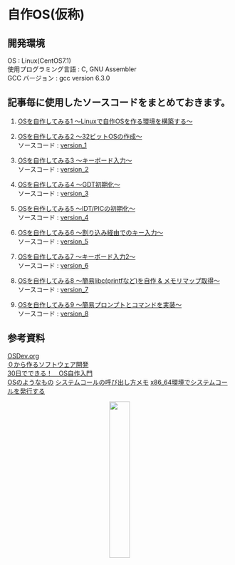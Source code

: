 # 自作OS(仮称)

## 開発環境
OS : Linux(CentOS7.1)  
使用プログラミング言語 : C, GNU Assembler  
GCC バージョン : gcc version 6.3.0  

## 記事毎に使用したソースコードをまとめておきます。
1. [OSを自作してみる1 ～Linuxで自作OSを作る環境を構築する～](http://shadows.dip.jp/?p=118)  
  
  
2. [OSを自作してみる2 ～32ビットOSの作成～](http://shadows.dip.jp/?p=126)  
   ソースコード : [version_1](/version_1)
  
3. [OSを自作してみる3 ～キーボード入力～](http://shadows.dip.jp/?p=235)  
   ソースコード : [version_2](/version_2)
  
4. [OSを自作してみる4 ～GDT初期化～](http://shadows.dip.jp/?p=337)  
   ソースコード : [version_3](/version_3)
  
5. [OSを自作してみる5 ～IDT/PICの初期化～](http://shadows.dip.jp/?p=415)  
   ソースコード : [version_4](/version_4)  

6. [OSを自作してみる6 ～割り込み経由でのキー入力～](http://shadows.dip.jp/?p=508)  
   ソースコード : [version_5](/version_5)  

7. [OSを自作してみる7 ～キーボード入力2～](http://shadows.dip.jp/?p=667)  
   ソースコード : [version_6](/version_6)  

8. [OSを自作してみる8 ～簡易libc(printfなど)を自作 & メモリマップ取得～](http://shadows.dip.jp/?p=711)  
   ソースコード : [version_7](/version_7)  
  
9. [OSを自作してみる9 ～簡易プロンプトとコマンドを実装～](http://shadows.dip.jp/?p=1077)  
   ソースコード : [version_8](/version_8)  
  
## 参考資料
[OSDev.org](http://wiki.osdev.org/Main_Page)  
[０から作るソフトウェア開発](http://softwaretechnique.jp/OS_Development/scratchbuild.html)  
[30日でできる！　OS自作入門](https://books.google.co.jp/books/about/30%E6%97%A5%E3%81%A7%E3%81%A7%E3%81%8D%E3%82%8B_OS%E8%87%AA%E4%BD%9C%E5%85%A5%E9%96%80.html?id=ilSvAgAAQBAJ&source=kp_cover&redir_esc=y)  
[OSのようなもの](http://d.hatena.ne.jp/wocota/searchdiary?word=%2A%5B%BC%AB%BA%EEOS%5D)
[システムコールの呼び出し方メモ](https://qiita.com/kure/items/5a1a114f9a37aeab255c)
[x86_64環境でシステムコールを発行する](http://sugawarayusuke.hatenablog.com/entry/2016/04/22/213251)  

<center><img src="http://shadows.dip.jp/wp-content/uploads/2017/09/githubへ投稿.png" alt="" width="30%"/></center>